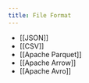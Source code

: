 ```yaml
---
title: File Format
---
```

- [[JSON]]
- [[CSV]]
- [[Apache Parquet]]
- [[Apache Arrow]]
- [[Apache Avro]]
